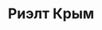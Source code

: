 --- 
title: "Риэлт Крым" 
site: "http://www.realty-crime.ru" 
town: "Севастополь" 
tel: ["+7 978 7248586"] 
address: "Россия, АР Крым, г. Севастополь, ул. Николая Музыки д.36 офис 1" 
mail: "marina@realty-crime.ru" 
--- 